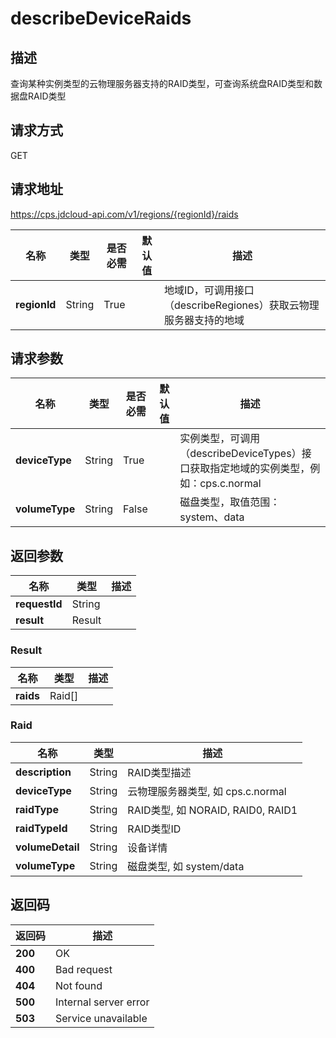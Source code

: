 # describeDeviceRaids


## 描述
查询某种实例类型的云物理服务器支持的RAID类型，可查询系统盘RAID类型和数据盘RAID类型

## 请求方式
GET

## 请求地址
https://cps.jdcloud-api.com/v1/regions/{regionId}/raids

|名称|类型|是否必需|默认值|描述|
|---|---|---|---|---|
|**regionId**|String|True||地域ID，可调用接口（describeRegiones）获取云物理服务器支持的地域|

## 请求参数
|名称|类型|是否必需|默认值|描述|
|---|---|---|---|---|
|**deviceType**|String|True||实例类型，可调用（describeDeviceTypes）接口获取指定地域的实例类型，例如：cps.c.normal|
|**volumeType**|String|False||磁盘类型，取值范围：system、data|


## 返回参数
|名称|类型|描述|
|---|---|---|
|**requestId**|String||
|**result**|Result||


### <a name="Result">Result</a>
|名称|类型|描述|
|---|---|---|
|**raids**|Raid[]||
### <a name="Raid">Raid</a>
|名称|类型|描述|
|---|---|---|
|**description**|String|RAID类型描述|
|**deviceType**|String|云物理服务器类型, 如 cps.c.normal|
|**raidType**|String|RAID类型, 如 NORAID, RAID0, RAID1|
|**raidTypeId**|String|RAID类型ID|
|**volumeDetail**|String|设备详情|
|**volumeType**|String|磁盘类型, 如 system/data|

## 返回码
|返回码|描述|
|---|---|
|**200**|OK|
|**400**|Bad request|
|**404**|Not found|
|**500**|Internal server error|
|**503**|Service unavailable|

